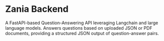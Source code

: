 # Zania Backend

A FastAPI-based Question-Answering API leveraging Langchain and large language models. Answers questions based on
uploaded JSON or PDF documents, providing a structured JSON output of question-answer pairs.
